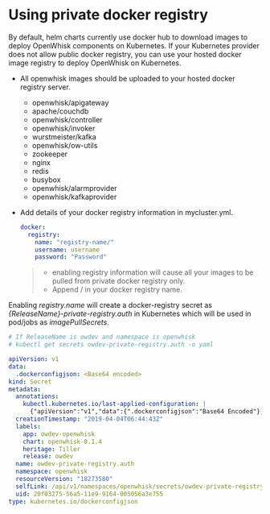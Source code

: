 <!--
#
# Licensed to the Apache Software Foundation (ASF) under one or more
# contributor license agreements.  See the NOTICE file distributed with
# this work for additional information regarding copyright ownership.
# The ASF licenses this file to You under the Apache License, Version 2.0
# (the "License"); you may not use this file except in compliance with
# the License.  You may obtain a copy of the License at
#
#     http://www.apache.org/licenses/LICENSE-2.0
#
# Unless required by applicable law or agreed to in writing, software
# distributed under the License is distributed on an "AS IS" BASIS,
# WITHOUT WARRANTIES OR CONDITIONS OF ANY KIND, either express or implied.
# See the License for the specific language governing permissions and
# limitations under the License.
#
-->

# Using private docker registry

By default, helm charts currently use docker hub to download images to deploy OpenWhisk components on Kubernetes. If your Kubernetes provider does not allow public docker registry, you can use your hosted docker image registry to deploy OpenWhisk on Kubernetes.

- All openwhisk images should be uploaded to your hosted docker registry server.
  - openwhisk/apigateway
  - apache/couchdb
  - openwhisk/controller
  - openwhisk/invoker
  - wurstmeister/kafka
  - openwhisk/ow-utils
  - zookeeper
  - nginx
  - redis
  - busybox
  - openwhisk/alarmprovider
  - openwhisk/kafkaprovider

- Add details of your docker registry information in mycluster.yml.

  ```yaml
  docker:
    registry:
      name: "registry-name/"
      username: username
      password: "Password"
  ```

  > - enabling registry information will cause all your images to be pulled from private docker registry only.
  > - Append / in your docker registry name.

Enabling *registry.name* will create a docker-registry secret as *{ReleaseName}-private-registry.auth* in Kubernetes which will be used in pod/jobs as *imagePullSecrets*.

```yaml
# If ReleaseName is owdev and namespace is openwhisk
# kubectl get secrets owdev-private-registry.auth -o yaml

apiVersion: v1
data:
  .dockerconfigjson: <Base64 encoded>
kind: Secret
metadata:
  annotations:
    kubectl.kubernetes.io/last-applied-configuration: |
      {"apiVersion":"v1","data":{".dockerconfigjson":"Base64 Encoded"},"kind":"Secret","metadata":{"annotations":{},"labels":{"app":"owdev-openwhisk","chart":"openwhisk-0.1.4","heritage":"Tiller","release":"owdev"},"name":"owdev-private-registry.auth","namespace":"openwhisk"},"type":"kubernetes.io/dockerconfigjson"}
  creationTimestamp: "2019-04-04T06:44:43Z"
  labels:
    app: owdev-openwhisk
    chart: openwhisk-0.1.4
    heritage: Tiller
    release: owdev
  name: owdev-private-registry.auth
  namespace: openwhisk
  resourceVersion: "18273580"
  selfLink: /api/v1/namespaces/openwhisk/secrets/owdev-private-registry.auth
  uid: 20f03275-56a5-11e9-9164-005056a3e755
type: kubernetes.io/dockerconfigjson
```

